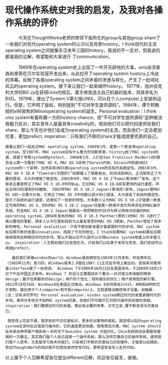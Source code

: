 # 现代操作系统史对我的启发，及我对各操作系统的评价
　　　今天在ThoughtWorks老师的带领下我所在的group与其他group share了一些我们对现代operating system的认识以及背景hostory，I think现代的主流operating system之间就像东汉末年三国的history，我说的不一定对，但我说的都是我的见解，希望能和大家进行 了communication。

　　　1969年在operating system史上出现了一件开天辟地的大事，unix由汤普森和里奇在贝尔实验室开发出来。从此拉开了operating system hostory上冷战的序幕。反映了各类operating system之间矛盾的渗透与转化，产生了一批咤叱风云的operating system。接下来让我们一起来缅怀history。
1977年，加州伯克利大学的Bill Jy在获得Unix内核后，着手修改适合自己机器的版本，将其命名为BSD。1979年，推出了System V第七版UNIX，可以在个人computer上安装和运行。但是，它声明了版权，特别提到“不可对学生提供源码”。1984年，谭宁邦教授的x86架构的Minixoperating system的诞生。Personal evaluation：I think unix system有着称霸一方的hostory chance，但“不可对学生提供源码”这种做法我极力反对，其实青年人是最具有creativity的，假如他们可以把代码提供给我们share，那么今天也许他们会成为operating system的主流，而且他们一定会更加完善，更加prefect.  inspiration：只有我们不断的share才能成就更完美的自己。

    接着让我们一起走近MAC operating system，1984年1月，是第一个麦金塔operating system。至1997年，MAC system没有什么重大的创新改革，history给了MAC system机遇，成就了苹果system的prefect， 2000年1月，人们在San Francisco MacWorld的展览会上第一次看到了MAC OS X。MAC OS X采用了Darwin内核，Darwin内核是UNIX system的一个变种，当然具有UNIX类operating system所具有的高稳定性。2001年3月，MAC OS X 10.0 “Cheetah(印度豹)”如期摆上了销售柜台。同测试版相比，正式版修正了大量的错误，大大的增强了稳定性。2001年9月，MAC OS X 10.1“Puma(美洲狮)”发布。这个版本主要是修正了MAC OS X 10.0中的Bug，它比MAC OS X 10.0具有更快的运行速度，并且支持CD刻录和DVD播放。 2002年MAC OS X 10.2 Jaguar(美洲虎)发布。Jaguar是MAC OS X的一次重大升级，它修正了MAC OS X中的数以百计的小错误，大大提高了系统的稳定性，提升了系统的运行速度，还增加了一些新的特性。大多数人认为MAC OS X 10.2才是第一款真正可用的MAC OS X，同时MAC OS X 10.2 Jaguar还是第一款用开发代号来命名的MAC操作系统，并且MAC OS X 10.2 Jaguar是最后一款把微软的IE作为默认网络浏览器的MAC operating system。2004年发布的MAC OS X 10.3 Panther(黑豹)对MAC OS X进行了难以置信的更新，很多人认为它是到目前为止最有意思的MAC OS X更新。Panther增加了很多新的特性。Personal evaluation：只有不断创新发展才能紧跟时代的步伐，MAC system在后期不断的发展innovationn，成就了今天的地位，I thank如果MAC system如果在后期继续保持这种随应时代的步伐，那么不就以后不久就可以分得windos system地盘上的半壁江山。 inspiration：人生假如我们过去很无为，只有我们以后勇于发现与改变，我们依旧可以成就prefect。

       最后我们来看windos的world。Windows是由微软在1983年11月宣布，并在两年后（1985年11月）发行的。Windows版本2.0是在1987.11正式在市场上推出的。该版本对使用者interface做了一些改进。 Windows 7于2009年10月22日在美国发布，于2009年10月23日下午在中国正式发布。Windows 7 的设计主要围绕五个重点——针对笔记本电脑的特有design；基于应用服务的design；用户的个性化；视听娱乐的优化；用户易用性的新引擎。2012年10月26日，Windows8在美国正式推出。Windows 8支持来自Intel、AMD和ARM的芯片架构，被应用于个人computer和平板computer上，尤其是移动触控电子设备，如触屏.(注：没有详尽罗列）Personal evaluation：windos system顺应时代的发展紧跟时代的步伐，虽然许多地方不如MAC system完美，但我们不可磨灭它对现代操作系统做的贡献。 inspiration：我们要顺应时代的发展，做出有必要的改革，方可立足,要不断发现与完善自己。

     我觉得上完这节课，我学到的不仅仅是知识，更多的对事物的感知，我觉得以后的operating system应该时在云端进行操作的，它的速度更加快捷，使用更加方便。MAC system should在未来会挣得客户端系统一半的天下与windos system 分庭抗礼。Unix系统依旧会是服务器端的一方霸主。其实我们每个人自己就是一个操作系统，那么怎样完善自己的操作系统，值得我们每个人思考，尤其是学习技术的我们。只有我们不断的完善自己的软硬件，才能使以后精彩。参加ThoughtWork的培训我不仅想向老师学写代码，更希望学会写人生的代码。



以上属于个人见解希望各位提出different见解，欢迎各位留言，谢谢。
